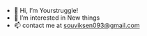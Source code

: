 - 👋 Hi, I’m Yourstruggle!
- 👀 I’m interested in New things
- 📫 contact me at souviksen093@gmail.com

<!---
Yourstruggle11/Yourstruggle11 is a ✨ special ✨ repository because its `README.md` (this file) appears on your GitHub profile.
You can click the Preview link to take a look at your changes.
--->
